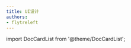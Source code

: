 ```yaml
---
title: UI设计
authors:
- flytreleft
---
```


import DocCardList from '@theme/DocCardList';


<DocCardList />
